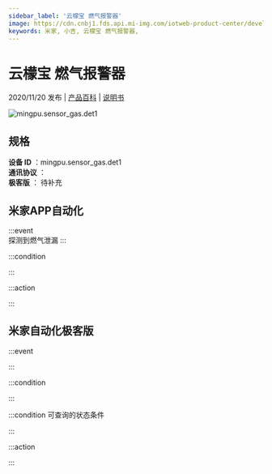 ```yaml
---
sidebar_label: '云檬宝 燃气报警器'
image: https://cdn.cnbj1.fds.api.mi-img.com/iotweb-product-center/developer_1596420974085Pl5TIooe.png?GalaxyAccessKeyId=AKVGLQWBOVIRQ3XLEW&Expires=9223372036854775807&Signature=ONmMaRa7HfXlgfvjH0EvOoRzUBE=
keywords: 米家, 小吉, 云檬宝 燃气报警器, 
---
```

# 云檬宝 燃气报警器

2020/11/20 发布 | [产品百科](https://home.mi.com/webapp/content/baike/product/index.html?model=mingpu.sensor_gas.det1/) | [说明书](https://home.mi.com/views/introduction.html?model=mingpu.sensor_gas.det1&region=cn)

![mingpu.sensor_gas.det1](https://cdn.cnbj1.fds.api.mi-img.com/iotweb-product-center/developer_1596420974085Pl5TIooe.png?GalaxyAccessKeyId=AKVGLQWBOVIRQ3XLEW&Expires=9223372036854775807&Signature=ONmMaRa7HfXlgfvjH0EvOoRzUBE=)

## 规格  
> 
**设备 ID** ：mingpu.sensor_gas.det1  
**通讯协议** ：  
**极客版**  ： 待补充 


## 米家APP自动化  

:::event  
探测到燃气泄漏
:::

:::condition  

:::

:::action   

:::

## 米家自动化极客版  

:::event  

:::

:::condition  

:::

:::condition 可查询的状态条件  

:::

:::action  

:::

        
